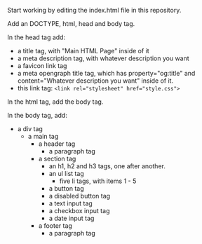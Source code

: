 Start working by editing the index.html file in this repository.

Add an DOCTYPE, html, head and body tag.

In the head tag add:
 - a title tag, with "Main HTML Page" inside of it
 - a meta description tag, with whatever description you want
 - a favicon link tag
 - a meta opengraph title tag, which has property="og:title" and content="Whatever description you want" inside of it.
 - this link tag: `<link rel="stylesheet" href="style.css">`

In the html tag, add the body tag.

In the body tag, add:
 - a div tag
    - a main tag
        - a header tag
            - a paragraph tag
        - a section tag
            - an h1, h2 and h3 tags, one after another.
            - an ul list tag
                - five li tags, with items 1 - 5
            - a button tag
            - a disabled button tag
            - a text input tag
            - a checkbox input tag
            - a date input tag
        - a footer tag
            - a paragraph tag

